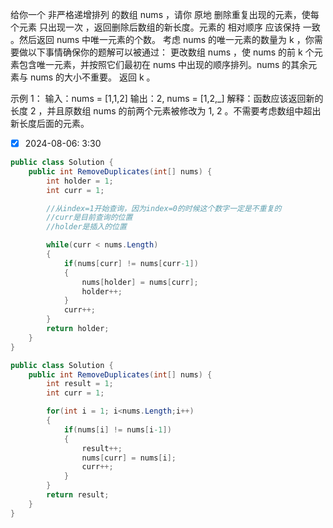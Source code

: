 给你一个 非严格递增排列 的数组 nums ，请你 原地 删除重复出现的元素，使每个元素 只出现一次 ，返回删除后数组的新长度。元素的 相对顺序 应该保持 一致 。然后返回 nums 中唯一元素的个数。
考虑 nums 的唯一元素的数量为 k ，你需要做以下事情确保你的题解可以被通过：
更改数组 nums ，使 nums 的前 k 个元素包含唯一元素，并按照它们最初在 nums 中出现的顺序排列。nums 的其余元素与 nums 的大小不重要。
返回 k 。

示例 1：
输入：nums = [1,1,2]
输出：2, nums = [1,2,_]
解释：函数应该返回新的长度 2 ，并且原数组 nums 的前两个元素被修改为 1, 2 。不需要考虑数组中超出新长度后面的元素。

- [x] 2024-08-06: 3:30

```c#
public class Solution {
    public int RemoveDuplicates(int[] nums) {
        int holder = 1;
        int curr = 1;

        //从index=1开始查询，因为index=0的时候这个数字一定是不重复的
        //curr是目前查询的位置
        //holder是插入的位置

        while(curr < nums.Length)
        {
            if(nums[curr] != nums[curr-1])
            {
                nums[holder] = nums[curr];
                holder++;
            }
            curr++;
        }
        return holder;
    }
}
```

```c#
public class Solution {
    public int RemoveDuplicates(int[] nums) {
        int result = 1;
        int curr = 1;

        for(int i = 1; i<nums.Length;i++)
        {
            if(nums[i] != nums[i-1])
            {
                result++;
                nums[curr] = nums[i];
                curr++;
            }
        }
        return result;
    }
}
```
